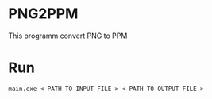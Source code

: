 # PNG2PPM
This programm convert PNG to PPM
# Run
```
main.exe < PATH TO INPUT FILE > < PATH TO OUTPUT FILE >
```
